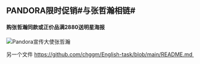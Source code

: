 ## PANDORA限时促销#与张哲瀚相链#

#### 购张哲瀚同款或正价品满2880送明星海报

![Pandora宣传大使张哲瀚](https://cms-live.pandora.net/resource/responsive-image/1356114/m36-hero-full-width-module-large/lg/20/2021-04-14pandoraxzhangzhehan.jpg)

另一个文件​ https://github.com/chggm/English-task/blob/main/README.md 
